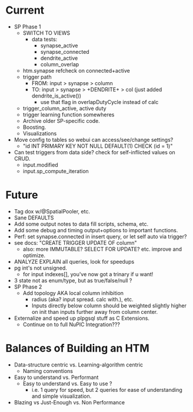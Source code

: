 # Current

* SP Phase 1
  * SWITCH TO VIEWS
    * data tests:
      * synapse_active
      * synapse_connected
      * dendrite_active
      * column_overlap
  * htm.synapse refcheck on connected+active
  * trigger path
    * FROM: input > synapse > column
    * TO: input > synapse > +DENDRITE+ > col (just added dendrite_is_active())
      * use that flag in overlapDutyCycle instead of calc
  * trigger_column_active, active duty
  * trigger learning function somewheres
  * Archive older SP-specific code.
  * Boosting.
  * Visualizations
* Move config to tables so webui can access/see/change settings?
  * "id INT PRIMARY KEY NOT NULL DEFAULT(1) CHECK (id = 1)"
* Can test triggers from data side? check for self-inflicted values on CRUD.
  * input.modified
  * input.sp_compute_iteration

# Future

* Tag dox w/@SpatialPooler, etc.
* Sane DEFAULTS 
* Add some output notes to data fill scripts, schema, etc.
* Add some debug and timing output+options to important functions.
* Perf: set synapse.connected in insert query, or let self auto via trigger?
* see docs: "CREATE TRIGGER UPDATE OF column"
  * also: more IMMUTABLE? SELECT FOR UPDATE? etc. improve and optimize.
* ANALYZE EXPLAIN all queries, look for speedups
* pg int's not unsigned.  
  * for input indexes[], you've now got a trinary if u want!
* 3 state not as enum/type, but as true/false/null ?
* SP Phase 2
  * Add topology AKA local column inhibition 
    * radius (aka? input spread. calc with.), etc.
    * Inputs directly below column should be weighted slightly higher on init
      than inputs further away from column center.
* Externalize and speed up plpgsql stuff as C Extensions.
  * Continue on to full NuPIC Integration???

# Balances of Building an HTM

* Data-structure centric vs. Learning-algorithm centric
  * Naming conventions
* Easy to understand vs. Performant
  * Easy to understand vs. Easy to use ?
    * i.e. 1 query for speed, but 2 queries for ease of understanding and
      simple visualization.
* Blazing vs Just-Enough vs. Non Performance

